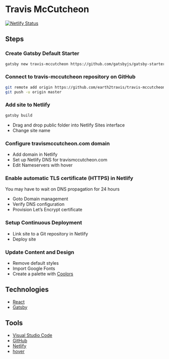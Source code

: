 # Travis McCutcheon

[![Netlify Status](https://api.netlify.com/api/v1/badges/e1f58459-cffc-4f57-85a0-11231e9fcaeb/deploy-status)](https://app.netlify.com/sites/travis-mccutcheon/deploys)

## Steps

### Create Gatsby Default Starter

```sh
gatsby new travis-mccutcheon https://github.com/gatsbyjs/gatsby-starter-default
```

### Connect to travis-mccutcheon repository on GitHub

```sh
git remote add origin https://github.com/earth2travis/travis-mccutcheon.git
git push -u origin master
```

### Add site to Netlify

```sh
gatsby build
```

- Drag and drop public folder into Netlify Sites interface
- Change site name

### Configure travismccutcheon.com domain

- Add domain in Netlify
- Set up Netlify DNS for travismccutcheon.com
- Edit Nameservers with hover

### Enable automatic TLS certificate (HTTPS) in Netlify

You may have to wait on DNS propagation for 24 hours

- Goto Domain management
- Verify DNS configuration
- Provision Let’s Encrypt certificate

### Setup Continuous Deployment

- Link site to a Git repository in Netlify
- Deploy site

### Update Content and Design

- Remove default styles
- Import Google Fonts
- Create a palette with [Coolors](https://coolors.co/generate)

## Technologies

- [React](https://reactjs.org/)
- [Gatsby](https://www.gatsbyjs.com/)

## Tools

- [Visual Studio Code](https://code.visualstudio.com/)
- [GitHub](https://github.com/)
- [Netlify](https://netlify.com/)
- [hover](https://www.hover.com/)
